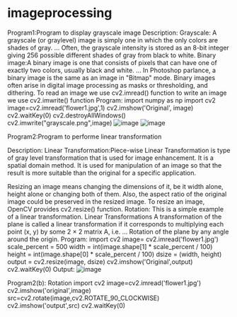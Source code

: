 # imageprocessing
Program1:Program to display grayscale image
Description:
     Grayscale: A grayscale (or graylevel) image is simply one in which the only colors are shades of gray. ... Often, the grayscale intensity is stored as an 8-bit integer giving 256 possible different shades of gray from black to white.
     Binary image:A binary image is one that consists of pixels that can have one of exactly two colors, usually black and white. ... In Photoshop parlance, a binary image is the same as an image in "Bitmap" mode. Binary images often arise in digital image processing as masks or thresholding, and dithering.
To read an image we use cv2.imread() function
to write an image we use cv2.imwrite() function
Program:
import numpy as np
import cv2
image=cv2.imread('flower1.jpg',1)
cv2.imshow('Original', image) 
cv2.waitKey(0)
cv2.destroyAllWindows() 
cv2.imwrite("grayscale.png",image) 
![image](https://user-images.githubusercontent.com/72548737/104420307-84cfce80-552e-11eb-9c2c-f3820f433f9c.png)
![image](https://user-images.githubusercontent.com/72548737/104423509-0c1f4100-5533-11eb-9072-8f90ab7293c6.png)


Program2:Program to performe linear transformation

Description:
Linear Transformation:Piece-wise Linear Transformation is type of gray level transformation that is used for image enhancement. It is a spatial domain method. It is used for manipulation of an image so that the result is more suitable than the original for a specific application.

Resizing an image means changing the dimensions of it, be it width alone, height alone or changing both of them. Also, the aspect ratio of the original image could be preserved in the resized image. To resize an image, OpenCV provides cv2.resize() function.
Rotation: This is a simple example of a linear transformation. Linear Transformations A transformation of the plane is called a linear transformation if it corresponds to multiplying each point (x, y) by some 2 × 2 matrix A, i.e. ... Rotation of the plane by any angle around the origin.
Program:
import cv2
image= cv2.imread('flower1.jpg')
scale_percent = 500
width = int(image.shape[1] * scale_percent / 100)
height = int(image.shape[0] * scale_percent / 100)
dsize = (width, height)
output = cv2.resize(image, dsize)
cv2.imshow('Original',output) 
cv2.waitKey(0)
Output:
![image](https://user-images.githubusercontent.com/72548737/104424351-1e4daf00-5534-11eb-87df-36464688837a.png)


Program2(b): Rotation
import cv2
image=cv2.imread('flower1.jpg')
cv2.imshow('original',image)
src=cv2.rotate(image,cv2.ROTATE_90_CLOCKWISE)
cv2.imshow('output',src)
cv2.waitKey(0)


